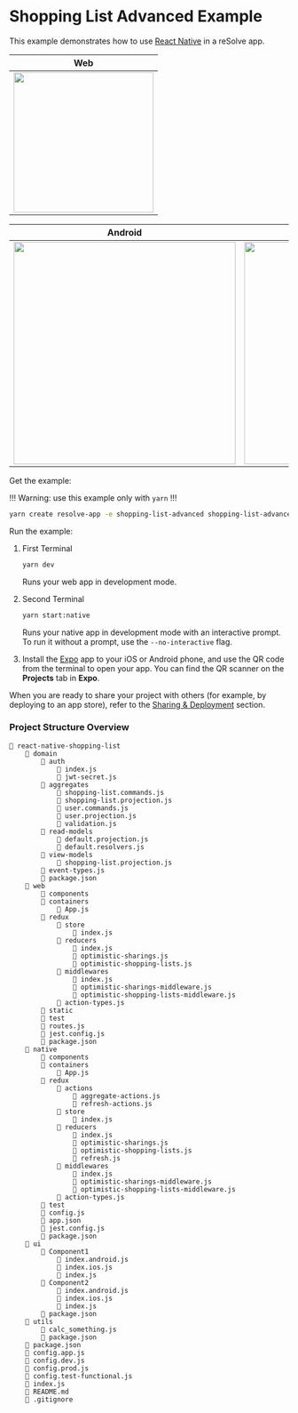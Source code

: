 # Shopping List Advanced Example

This example demonstrates how to use [React Native](https://github.com/react-community/create-react-native-app) in a reSolve app.

| Web |
| ------ |
| <img src="https://user-images.githubusercontent.com/5055654/44654333-fcead780-a9f9-11e8-9527-05ac55526e44.gif" height="252" />  |

| Android | Ios |
| ---------- | ---- |
| <img src="https://user-images.githubusercontent.com/5055654/44654326-f4929c80-a9f9-11e8-83f3-855030b0d42c.gif" height="400" />  | <img src="https://user-images.githubusercontent.com/5055654/44654321-efcde880-a9f9-11e8-8bca-b4c02a6f5158.gif" height="400" /> |

Get the example: 

!!! Warning: use this example only with `yarn` !!! 

```sh
yarn create resolve-app -e shopping-list-advanced shopping-list-advanced
```

Run the example:

1. First Terminal

    ```sh
    yarn dev
    ```

    Runs your web app in development mode.

2. Second Terminal

    ```sh
    yarn start:native
    ```

    Runs your native app in development mode with an interactive prompt. To run it without a prompt, use the `--no-interactive` flag.

3. Install the [Expo](https://expo.io) app to your iOS or Android phone, and use the QR code from the terminal to open your app. You can find the QR scanner on the **Projects** tab in **Expo**.

When you are ready to share your project with others (for example, by deploying to an app store), refer to the [Sharing & Deployment](https://github.com/react-community/create-react-native-app/blob/master/react-native-scripts/template/README.md#sharing-and-deployment) section. 


### Project Structure Overview
```
📁 react-native-shopping-list
    📁 domain
        📁 auth
            📄 index.js
            📄 jwt-secret.js
        📁 aggregates
            📄 shopping-list.commands.js
            📄 shopping-list.projection.js
            📄 user.commands.js
            📄 user.projection.js
            📄 validation.js
        📁 read-models
            📄 default.projection.js
            📄 default.resolvers.js
        📁 view-models
            📄 shopping-list.projection.js
        📄 event-types.js
        📄 package.json
    📁 web
        📁 components
        📁 containers
            📄 App.js
        📁 redux
            📁 store
                📄 index.js
            📁 reducers
                📄 index.js
                📄 optimistic-sharings.js
                📄 optimistic-shopping-lists.js
            📁 middlewares
                📄 index.js
                📄 optimistic-sharings-middleware.js
                📄 optimistic-shopping-lists-middleware.js
            📄 action-types.js
        📁 static
        📁 test
        📄 routes.js
        📄 jest.config.js
        📄 package.json
    📁 native
        📁 components
        📁 containers
            📄 App.js
        📁 redux
            📁 actions
                📄 aggregate-actions.js
                📄 refresh-actions.js
            📁 store
                📄 index.js
            📁 reducers
                📄 index.js
                📄 optimistic-sharings.js
                📄 optimistic-shopping-lists.js
                📄 refresh.js
            📁 middlewares
                📄 index.js
                📄 optimistic-sharings-middleware.js
                📄 optimistic-shopping-lists-middleware.js
            📄 action-types.js
        📁 test
        📄 config.js
        📄 app.json
        📄 jest.config.js
        📄 package.json
    📁 ui
        📁 Component1
            📄 index.android.js
            📄 index.ios.js
            📄 index.js
        📁 Component2
            📄 index.android.js
            📄 index.ios.js
            📄 index.js
        📄 package.json
    📁 utils
        📄 calc_something.js
        📄 package.json
    📄 package.json
    📄 config.app.js	
    📄 config.dev.js
    📄 config.prod.js
    📄 config.test-functional.js
    📄 index.js
    📄 README.md
    📄 .gitignore
```
